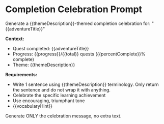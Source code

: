 # Completion Celebration Prompt

Generate a {{themeDescription}}-themed completion celebration for: "{{adventureTitle}}"

**Context:**
- Quest completed: {{adventureTitle}}
- Progress: {{progress}}/{{total}} quests ({{percentComplete}}% complete)
- Theme: {{themeDescription}}

**Requirements:**
- Write 1 sentence using {{themeDescription}} terminology. Only return the sentence and do not wrap it with anything.
- Celebrate the specific learning achievement
- Use encouraging, triumphant tone
- {{vocabularyHint}}

Generate ONLY the celebration message, no extra text.
